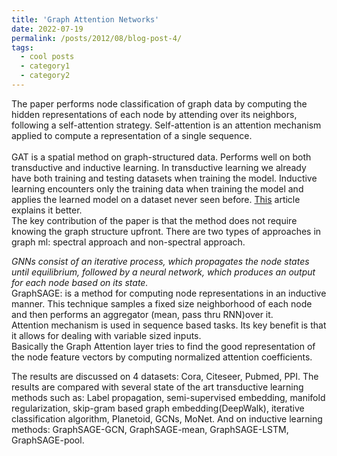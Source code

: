 ```yaml
---
title: 'Graph Attention Networks'
date: 2022-07-19
permalink: /posts/2012/08/blog-post-4/
tags:
  - cool posts
  - category1
  - category2
---
```


The paper performs node classification of graph data by computing the hidden representations of each node by attending over its neighbors, following a self-attention strategy. Self-attention is an attention mechanism applied to compute a representation of a single sequence.  
<br>
GAT is a spatial method on graph-structured data. Performs well on both transductive and inductive learning. In transductive learning we already have both training and testing datasets when training the model. Inductive learning encounters only the training data when training the model and applies the learned model on a dataset never seen before. [This](https://towardsdatascience.com/inductive-vs-transductive-learning-e608e786f7d) article explains it better.
<br>
The key contribution of the paper is that the method does not require knowing the graph structure upfront. 
There are two types of approaches in graph ml: spectral approach and non-spectral approach.
<br>

*GNNs consist of an iterative process, which propagates the node states until equilibrium, followed by a neural network, which produces an output for each node based on its state.*
<br>
GraphSAGE: is a method for computing node representations in an inductive manner. This technique samples a fixed size neighborhood of each node and then performs an aggregator (mean, pass thru RNN)over it.
<br>
Attention mechanism is used in sequence based tasks. Its key benefit is that it allows for dealing with variable sized inputs.
<br>
Basically the Graph Attention layer tries to find the good representation of the node feature vectors by computing normalized  attention coefficients.
<br>

The results are discussed on 4 datasets: Cora, Citeseer, Pubmed, PPI. The results are compared with several state of the art transductive learning methods such as: Label propagation, semi-supervised embedding, manifold regularization, skip-gram based graph embedding(DeepWalk), iterative classification algorithm, Planetoid, GCNs, MoNet. And on inductive learning methods: GraphSAGE-GCN, GraphSAGE-mean, GraphSAGE-LSTM, GraphSAGE-pool.






<!-- Headings are cool
======

You can have many headings
======

Aren't headings cool?
------ -->
